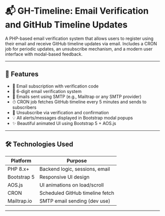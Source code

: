 # 📬 GH-Timeline: Email Verification and GitHub Timeline Updates

A PHP-based email verification system that allows users to register using their email and receive GitHub timeline updates via email. Includes a CRON job for periodic updates, an unsubscribe mechanism, and a modern user interface with modal-based feedback.

---

## 🚀 Features

- 📧 Email subscription with verification code
- 🔐 6-digit email verification system
- 📨 Emails sent using SMTP (e.g., Mailtrap or any SMTP provider)
- ⏱ CRON job fetches GitHub timeline every 5 minutes and sends to subscribers
- 🔕 Unsubscribe via verification and confirmation
- 💡 All alerts/messages displayed in Bootstrap modal popups
- ✨ Beautiful animated UI using Bootstrap 5 + AOS.js

---

## 🛠️ Technologies Used

| Platform     | Purpose                      |
|--------------|-------------------------------|
| PHP 8.x+     | Backend logic, sessions, email |
| Bootstrap 5  | Responsive UI design           |
| AOS.js       | UI animations on load/scroll   |
| CRON         | Scheduled GitHub timeline fetch |
| Mailtrap.io  | SMTP email sending (dev use)   |

---

